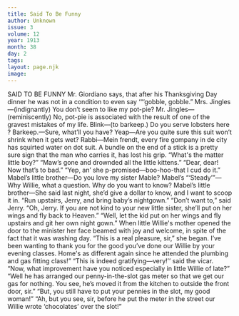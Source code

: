 ```yaml
---
title: Said To Be Funny
author: Unknown
issue: 3
volume: 12
year: 1913
month: 38
day: 2
tags:
layout: page.njk
image:
---
```

SAID TO BE FUNNY   Mr. Giordiano says, that after his Thanksgiving Day dinner he was not in a condition to even say ‘“‘gobble, gobble.”       Mrs. Jingles—(indignantly) You don’t seem to like my pot-pie?    Mr. Jingles—(reminiscently) No, pot-pie is associated with the result of one of the gravest mistakes of my life.       Blink—(to barkeep.) Do you serve lobsters here ?    Barkeep.—Sure, what’ll you have?       Yeap—Are you quite sure this suit won’t shrink when it gets wet?    Rabbi—Mein frendt, every fire gompany in de city has squirted water on dot suit.       A bundle on the end of a stick is a pretty sure sign that the man who carries it, has lost his grip.       “What's the matter little boy?”    “Maw’s gone and drownded all the little kittens.”    “Dear, dear! Now that’s to bad.”    “Yep, an’ she p-promised—boo-hoo-that I cud do it.”       Mabel’s little brother—Do you love my sister Mable?    Mabel’s “‘Steady’”—Why Willie, what a question. Why do you want to know?    Mabel’s little brother—She said last night, she’d give a dollar to know, and I want to scoop it in.       “Run upstairs, Jerry, and bring baby’s nightgown.”    “Don’t want to,” said Jerry.    “Oh, Jerry. If you are not kind to your new little sister, she’ll put on her wings and fly back to Heaven.”    “Well, let the kid put on her wings and fly upstairs and git her own night gown.”       When little Willie's mother opened the door to the minister her face beamed with joy and welcome, in spite of the fact that it was washing day. “This is a real pleasure, sir,” she began. I’ve been wanting to thank you for the good you’ve done our Willie by your evening classes. Home's as different again since he attended the plumbing and gas fitting class!”    “This is indeed gratifying—very!’’ said the vicar. “Now, what improvement have you noticed especially in little Willie of late?”    “Well he has arranged our penny-in-the-slot gas meter so that we get our gas for nothing. You see, he’s moved it from the kitchen to outside the front door, sir.” “But, you still have to put your pennies in the slot, my good woman!”    “Ah, but you see, sir, before he put the meter in the street our Willie wrote ‘chocolates’ over the slot!” 





